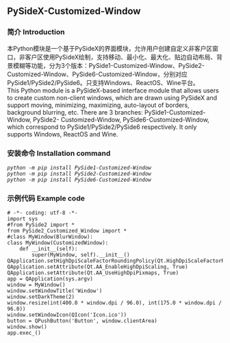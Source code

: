 ## PySideX-Customized-Window
### 简介 Introduction
本Python模块是一个基于PySideX的界面模块，允许用户创建自定义非客户区窗口，非客户区使用PySideX绘制，支持移动、最小化、最大化、贴边自动布局、背景模糊等功能，分为3个版本：PySide1-Customized-Window、PySide2-Customized-Window、PySide6-Customized-Window，分别对应PySide1/PySide2/PySide6。只支持Windows、ReactOS、Wine平台。
<br>
This Python module is a PySideX-based interface module that allows users to create custom non-client windows, which are drawn using PySideX and support moving, minimizing, maximizing, auto-layout of borders, background blurring, etc. There are 3 branches: PySide1-Customized-Window, PySide2- Customized-Window, PySide6-Customized-Window, which correspond to PySide1/PySide2/PySide6 respectively. It only supports Windows, ReactOS and Wine.
### 安装命令 Installation command
*`python -m pip install PySide1-Customized-Window`*
<br>
*`python -m pip install PySide2-Customized-Window`*
<br>
*`python -m pip install PySide6-Customized-Window`*
### 示例代码 Example code
```
# -*- coding: utf-8 -*-
import sys
#from PySide2 import *
from PySide2_Customized_Window import *
#class MyWindow(BlurWindow):
class MyWindow(CustomizedWindow):
    def __init__(self):
        super(MyWindow, self).__init__()
QApplication.setHighDpiScaleFactorRoundingPolicy(Qt.HighDpiScaleFactorRoundingPolicy.PassThrough)
QApplication.setAttribute(Qt.AA_EnableHighDpiScaling, True)
QApplication.setAttribute(Qt.AA_UseHighDpiPixmaps, True)
app = QApplication(sys.argv)
window = MyWindow()
window.setWindowTitle('Window')
window.setDarkTheme(2)
window.resize(int(400.0 * window.dpi / 96.0), int(175.0 * window.dpi / 96.0))
window.setWindowIcon(QIcon('Icon.ico'))
button = QPushButton('Button', window.clientArea)
window.show()
app.exec_()
```
